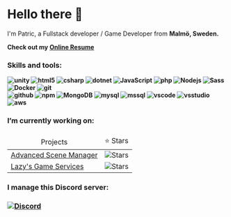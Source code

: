 <h1>Hello there 👋</h1>

<p>I'm Patric, a Fullstack developer / Game Developer from <b>Malmö, Sweden<b>.</b>
<p >Check out my <a href="https://nuwn.github.io/resume"><b>Online Resume</b></a></p>

<h3>Skills and tools:</h3>

<p>
<img alt="unity" src="https://shields.io/badge/-unity-141414?logo=unity&style=flat-square&logoColor=white" />
<img alt="html5" src="https://img.shields.io/badge/-HTML5-E34F26?style=flat-square&logo=html5&logoColor=white" />
<img alt="csharp" src="https://shields.io/badge/-C%23-512BD4?logo=csharp&style=flat-square&logoColor=white" />
<img alt="dotnet" src="https://shields.io/badge/-.NET-512BD4?logo=dotnet&style=flat-square&logoColor=white" />
<img alt="JavaScript" src="https://img.shields.io/badge/-JavaScript-007ACC?style=flat-square&logo=javascript&logoColor=white" />
<img alt="php" src="https://shields.io/badge/-PHP-777BB4?logo=php&style=flat-square&logoColor=white" />
<img alt="Nodejs" src="https://img.shields.io/badge/-Nodejs-43853d?style=flat-square&logo=Node.js&logoColor=white" />
<img alt="Sass" src="https://img.shields.io/badge/-Sass-CC6699?style=flat-square&logo=sass&logoColor=white" />
<img alt="Docker" src="https://img.shields.io/badge/-Docker-46a2f1?style=flat-square&logo=docker&logoColor=white" />
<img alt="git" src="https://img.shields.io/badge/-Git-F05032?style=flat-square&logo=git&logoColor=white" />
<br />
<img alt="github" src="https://img.shields.io/badge/-GitHub-181717?style=flat-square&logo=github&logoColor=white" />
<img alt="npm" src="https://img.shields.io/badge/-NPM-CB3837?style=flat-square&logo=npm&logoColor=white" />
<img alt="MongoDB" src="https://img.shields.io/badge/-MongoDB-13aa52?style=flat-square&logo=mongodb&logoColor=white" />
<img alt="mysql" src="https://shields.io/badge/-MySQL-E48C00?logo=mysql&style=flat-square&logoColor=white" />
<img alt="mssql" src="https://shields.io/badge/-MSSQL-CC2927?logo=microsoftsqlserver&style=flat-square&logoColor=white" />
<img alt="vscode" src="https://shields.io/badge/-VS_Code-007ACC?logo=visualstudiocode&style=flat-square&logoColor=white" />
<img alt="vsstudio" src="https://shields.io/badge/-VS_Studio-5C2D91?logo=visualstudio&style=flat-square&logoColor=white" />
<img alt="aws" src="https://shields.io/badge/-AWS-232F3E?logo=amazonaws&style=flat-square&logoColor=white" />  
</p>

<h3>I’m currently working on:<h3>
  
<table>
  <thead align="center">
    <tr border: 0;>
      <td>Projects</td>
      <td>⭐ Stars</td>
    </tr>
  </thead>
  <tbody>
    <tr align:"center">
      <td><a href="https://github.com/Lazy-Solutions/AdvancedSceneManager/">Advanced Scene Manager</a></td>
      <td><img alt="Stars" src="https://img.shields.io/github/stars/Lazy-Solutions/AdvancedSceneManager?style=flat-square&labelColor=343b41"/></td>
    </tr>
    <tr align:"center">
      <td><a href="https://github.com/Lazy-Solutions/Lazys-Gameservices">Lazy's Game Services</a></td>
      <td><img alt="Stars" src="https://img.shields.io/github/stars/Lazy-Solutions/Lazys-Gameservices?style=flat-square&labelColor=343b41"/></td>
    </tr>
  </tbody>
</table>

<h3>I manage this Discord server:<h3>
<a href="https://discord.gg/qdTuxfGWCr">
<img alt="Discord" src="https://img.shields.io/discord/519089118467325952?style=flat-square&logo=discord&logoColor=white&label=Lazy%20Solutions&link=https%3A%2F%2Fdiscord.gg%2FqdTuxfGWCr">
</a>



<!--
- 🌱 I’m currently learning ...
- 👯 I’m looking to collaborate on ...
- 🤔 I’m looking for help with ...
- 💬 Ask me about ...
- 📫 How to reach me: ...
- 😄 Pronouns: ...
- ⚡ Fun fact: ...
-->
